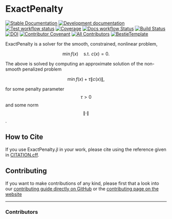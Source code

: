 # ExactPenalty

[![Stable Documentation](https://img.shields.io/badge/docs-stable-blue.svg)](https://JuliaSmoothOptimizers.github.io/ExactPenalty.jl/stable)
[![Development documentation](https://img.shields.io/badge/docs-dev-blue.svg)](https://JuliaSmoothOptimizers.github.io/ExactPenalty.jl/dev)
[![Test workflow status](https://github.com/JuliaSmoothOptimizers/ExactPenalty.jl/actions/workflows/Test.yml/badge.svg?branch=main)](https://github.com/JuliaSmoothOptimizers/ExactPenalty.jl/actions/workflows/Test.yml?query=branch%3Amain)
[![Coverage](https://codecov.io/gh/JuliaSmoothOptimizers/ExactPenalty.jl/branch/main/graph/badge.svg)](https://codecov.io/gh/JuliaSmoothOptimizers/ExactPenalty.jl)
[![Docs workflow Status](https://github.com/JuliaSmoothOptimizers/ExactPenalty.jl/actions/workflows/Docs.yml/badge.svg?branch=main)](https://github.com/JuliaSmoothOptimizers/ExactPenalty.jl/actions/workflows/Docs.yml?query=branch%3Amain)
[![Build Status](https://api.cirrus-ci.com/github/JuliaSmoothOptimizers/ExactPenalty.jl.svg)](https://cirrus-ci.com/github/JuliaSmoothOptimizers/ExactPenalty.jl)
[![DOI](https://zenodo.org/badge/DOI/FIXME)](https://doi.org/FIXME)
[![Contributor Covenant](https://img.shields.io/badge/Contributor%20Covenant-2.1-4baaaa.svg)](CODE_OF_CONDUCT.md)
[![All Contributors](https://img.shields.io/github/all-contributors/JuliaSmoothOptimizers/ExactPenalty.jl?labelColor=5e1ec7&color=c0ffee&style=flat-square)](#contributors)
[![BestieTemplate](https://img.shields.io/endpoint?url=https://raw.githubusercontent.com/JuliaBesties/BestieTemplate.jl/main/docs/src/assets/badge.json)](https://github.com/JuliaBesties/BestieTemplate.jl)

ExactPenalty is a solver for the smooth, constrained, nonlinear problem,
```math
    \min f(x) \quad \text{s.t.} \ c(x) = 0.
```
The above is solved by computing an approximate solution of the non-smooth penalized problem
```math
    \min f(x) + \tau \| c(x) \|,
```
for some penalty parameter $$\tau > 0$$ and some norm $$\|\cdot\|$$.

## How to Cite

If you use ExactPenalty.jl in your work, please cite using the reference given in [CITATION.cff](https://github.com/JuliaSmoothOptimizers/ExactPenalty.jl/blob/main/CITATION.cff).

## Contributing

If you want to make contributions of any kind, please first that a look into our [contributing guide directly on GitHub](docs/src/90-contributing.md) or the [contributing page on the website](https://JuliaSmoothOptimizers.github.io/ExactPenalty.jl/dev/90-contributing/)

---

### Contributors

<!-- ALL-CONTRIBUTORS-LIST:START - Do not remove or modify this section -->
<!-- prettier-ignore-start -->
<!-- markdownlint-disable -->

<!-- markdownlint-restore -->
<!-- prettier-ignore-end -->

<!-- ALL-CONTRIBUTORS-LIST:END -->
